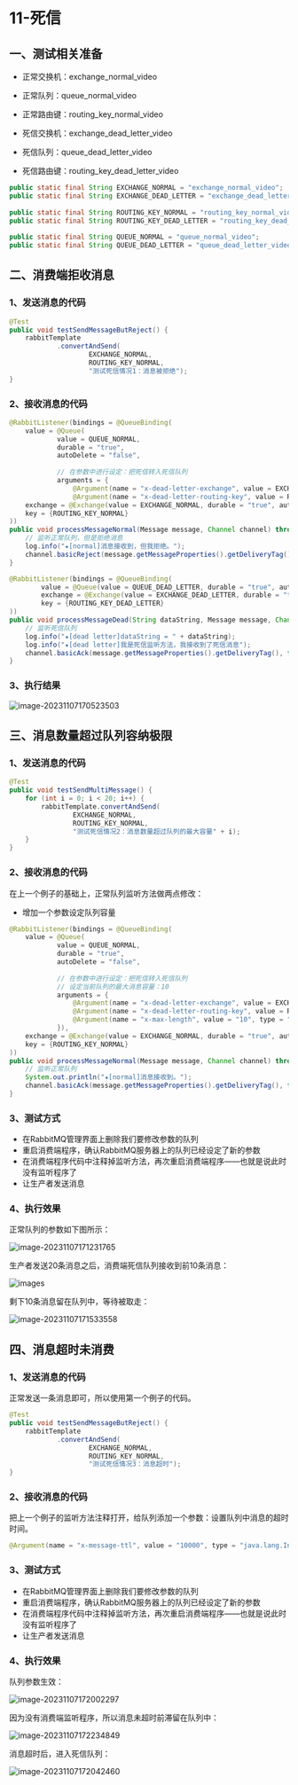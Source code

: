 # 11-死信

## 一、测试相关准备

- 正常交换机：exchange_normal_video
- 正常队列：queue_normal_video
- 正常路由键：routing_key_normal_video



- 死信交换机：exchange_dead_letter_video
- 死信队列：queue_dead_letter_video
- 死信路由键：routing_key_dead_letter_video

```java
public static final String EXCHANGE_NORMAL = "exchange_normal_video";  
public static final String EXCHANGE_DEAD_LETTER = "exchange_dead_letter_video";  
  
public static final String ROUTING_KEY_NORMAL = "routing_key_normal_video";  
public static final String ROUTING_KEY_DEAD_LETTER = "routing_key_dead_letter_video";  
  
public static final String QUEUE_NORMAL = "queue_normal_video";  
public static final String QUEUE_DEAD_LETTER = "queue_dead_letter_video";
```



## 二、消费端拒收消息

### 1、发送消息的代码

```java
@Test  
public void testSendMessageButReject() {  
    rabbitTemplate  
            .convertAndSend(  
                    EXCHANGE_NORMAL,  
                    ROUTING_KEY_NORMAL,  
                    "测试死信情况1：消息被拒绝");  
}
```



### 2、接收消息的代码

```java
@RabbitListener(bindings = @QueueBinding(  
    value = @Queue(  
            value = QUEUE_NORMAL,  
            durable = "true",  
            autoDelete = "false",  
  
            // 在参数中进行设定：把死信转入死信队列
            arguments = {  
                @Argument(name = "x-dead-letter-exchange", value = EXCHANGE_DEAD_LETTER),  
                @Argument(name = "x-dead-letter-routing-key", value = ROUTING_KEY_DEAD_LETTER)}),  
    exchange = @Exchange(value = EXCHANGE_NORMAL, durable = "true", autoDelete = "false"),  
    key = {ROUTING_KEY_NORMAL}
))
public void processMessageNormal(Message message, Channel channel) throws IOException {
    // 监听正常队列，但是拒绝消息
    log.info("★[normal]消息接收到，但我拒绝。");
    channel.basicReject(message.getMessageProperties().getDeliveryTag(), false);
}
```

```java
@RabbitListener(bindings = @QueueBinding(  
        value = @Queue(value = QUEUE_DEAD_LETTER, durable = "true", autoDelete = "false"),  
        exchange = @Exchange(value = EXCHANGE_DEAD_LETTER, durable = "true", autoDelete = "false"),  
        key = {ROUTING_KEY_DEAD_LETTER}  
))  
public void processMessageDead(String dataString, Message message, Channel channel) throws IOException {  
    // 监听死信队列  
    log.info("★[dead letter]dataString = " + dataString);
    log.info("★[dead letter]我是死信监听方法，我接收到了死信消息");
    channel.basicAck(message.getMessageProperties().getDeliveryTag(), false);
}
```



### 3、执行结果

![image-20231107170523503](assets/11/image-20231107170523503.png)



## 三、消息数量超过队列容纳极限

### 1、发送消息的代码

```java
@Test  
public void testSendMultiMessage() {  
    for (int i = 0; i < 20; i++) {  
        rabbitTemplate.convertAndSend(  
                EXCHANGE_NORMAL,  
                ROUTING_KEY_NORMAL,  
                "测试死信情况2：消息数量超过队列的最大容量" + i);  
    }  
}
```



### 2、接收消息的代码

在上一个例子的基础上，正常队列监听方法做两点修改：

- 增加一个参数设定队列容量

```java
@RabbitListener(bindings = @QueueBinding(  
    value = @Queue(  
            value = QUEUE_NORMAL,  
            durable = "true",  
            autoDelete = "false",  
  
            // 在参数中进行设定：把死信转入死信队列  
            // 设定当前队列的最大消息容量：10  
            arguments = {  
                @Argument(name = "x-dead-letter-exchange", value = EXCHANGE_DEAD_LETTER),  
                @Argument(name = "x-dead-letter-routing-key", value = ROUTING_KEY_DEAD_LETTER),  
                @Argument(name = "x-max-length", value = "10", type = "java.lang.Integer")  
            }),  
    exchange = @Exchange(value = EXCHANGE_NORMAL, durable = "true", autoDelete = "false"),  
    key = {ROUTING_KEY_NORMAL}  
))  
public void processMessageNormal(Message message, Channel channel) throws IOException {  
    // 监听正常队列
    System.out.println("★[normal]消息接收到。");  
    channel.basicAck(message.getMessageProperties().getDeliveryTag(), false);  
}
```



### 3、测试方式

- 在RabbitMQ管理界面上删除我们要修改参数的队列
- 重启消费端程序，确认RabbitMQ服务器上的队列已经设定了新的参数
- 在消费端程序代码中注释掉监听方法，再次重启消费端程序——也就是说此时没有监听程序了
- 让生产者发送消息



### 4、执行效果

<p>正常队列的参数如下图所示：</p>

![image-20231107171231765](assets/11/image-20231107171231765.png)



<p>生产者发送20条消息之后，消费端死信队列接收到前10条消息：</p>

![images](assets/11/img87.png)



剩下10条消息留在队列中，等待被取走：

![image-20231107171533558](assets/11/image-20231107171533558.png)



## 四、消息超时未消费

### 1、发送消息的代码

正常发送一条消息即可，所以使用第一个例子的代码。

```java
@Test  
public void testSendMessageButReject() {  
    rabbitTemplate  
            .convertAndSend(  
                    EXCHANGE_NORMAL,  
                    ROUTING_KEY_NORMAL,  
                    "测试死信情况3：消息超时");  
}
```



### 2、接收消息的代码

<p>把上一个例子的监听方法注释打开，给队列添加一个参数：设置队列中消息的超时时间。</p>

```java
@Argument(name = "x-message-ttl", value = "10000", type = "java.lang.Integer")
```



### 3、测试方式

- 在RabbitMQ管理界面上删除我们要修改参数的队列
- 重启消费端程序，确认RabbitMQ服务器上的队列已经设定了新的参数
- 在消费端程序代码中注释掉监听方法，再次重启消费端程序——也就是说此时没有监听程序了
- 让生产者发送消息



### 4、执行效果

队列参数生效：

![image-20231107172002297](assets/11/image-20231107172002297.png)




<p>因为没有消费端监听程序，所以消息未超时前滞留在队列中：</p>

![image-20231107172234849](assets/11/image-20231107172234849.png)



消息超时后，进入死信队列：

![image-20231107172042460](assets/11/image-20231107172042460.png)


